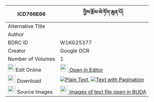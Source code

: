 |ICD766E66|བྱིས་རྩོམ་མེ་ཏོག་ཆུན་པོ། 
| --- | --- 
|Alternative Title |
|Author | 
|BDRC ID | W1KG25377
|Creator | Google OCR
|Number of Volumes| 1
|<img width="25" src="https://img.icons8.com/color/25/000000/edit-property.png">Edit Online| [<img width="25" src="https://avatars.githubusercontent.com/u/45091458?s=200&v=4"> Open in Editor](http://editor.openpecha.org/ICD766E66)
|<img width="25" src="https://img.icons8.com/fluent/48/000000/download-2.png"/>  Download | [![](https://img.icons8.com/color/20/000000/txt.png)Plain Text](https://github.com/Openpecha/ICD766E66/releases/download/v2/ji_tsom_metok_chunpo_plain_ICD766E66.zip), [![](https://img.icons8.com/color/20/000000/txt.png)Text with Pagination](https://github.com/Openpecha/ICD766E66/releases/download/v2/ji_tsom_metok_chunpo_pages_ICD766E66.zip)
|<img width="25" src="https://img.icons8.com/plasticine/100/000000/pictures-folder.png"/>  Source Images | [<img width="25" src="https://library.bdrc.io/icons/BUDA-small.svg"> Images of text file open in BUDA](https://library.bdrc.io/show/bdr:W1KG25377)